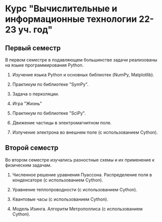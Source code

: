 # Курс "Вычислительные и информационные технологии 22-23 уч. год"  

## Первый семестр  

В первом семестре в подавляющем большинстве задачи реализованы на языке программирования Python.  

1. Изучение языка Python и основных библиотек (NumPy, Matplotlib).

2. Практикум по библиотеке "SymPy".

3. Задача о перколяции.

4. Игра "Жизнь"

5. Практикум по библиотеке "SciPy".

6. Движение частицы в электромагнитном поле.

7. Излучение электрона во внешнем поле (с использованием Cython).


## Второй семестр

Во втором семестре изучались разностные схемы и их применение к физическим задачам.

1. Численное решение уравнения Пуассона. Распределение поля в конденсаторе (с использованием Cython).

2. Уравнение теплопроводности (с использованием Cython).

3. Квантовые часы (с использованием Cython).

4. Модель Изинга. Алгоритм Метрополлиса (с использованием Cython).
